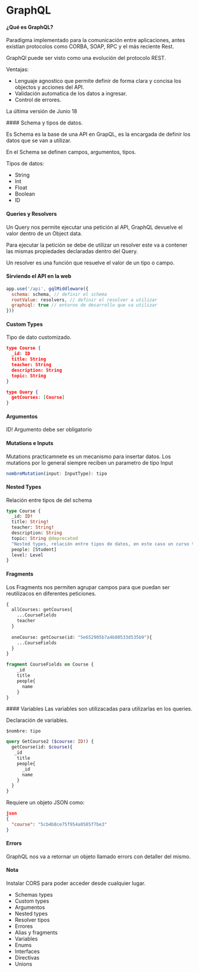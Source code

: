 # GraphQL

#### ¿Qué es GraphQL?
Paradigma implementado para la comunicación entre aplicaciones, antes existían protocolos como CORBA, SOAP, RPC y el más reciente Rest.

GraphQl puede ser visto como una evolución del protocolo REST.

Ventajas:
* Lenguaje agnostico que permite definir de forma clara y concisa los objectos y acciones del API.
* Validación automatica de los datos a ingresar.
* Control de errores.

La última versión de Junio 18

#### Schema y tipos de datos.

Es Schema es la base de una API en GrapQL, es la encargada de definir los datos que se van a utilizar.

En el Schema se definen campos, argumentos, tipos.

Tipos de datos:
* String
* Int
* Float
* Boolean
* ID

#### Queries y Resolvers

Un Query nos permite ejecutar una petición al API, GraphQL devuelve el valor dentro de un Object data.

Para ejecutar la petición se debe de utilizar un resolver este va a contener las mismas propiedades declaradas dentro del Query.

Un resolver es una función que resuelve el valor de un tipo o campo.

#### Sirviendo el API en la web

~~~js
app.use('/api', gqlMiddleware({
  schema: schema, // definir el schema
  rootValue: resolvers, // definir el resolver a utilizar
  graphiql: true // entorno de desarrollo que va utilizar
}))
~~~

#### Custom Types
Tipo de dato customizado.

~~~json
type Course {
  _id: ID
  title: String
  teacher: String
  description: String
  topic: String
}

type Query {
  getCourses: [Course]
}
~~~

#### Argumentos
ID! Argumento debe ser obligatorio

#### Mutations e Inputs
Mutations practicamnete es un mecanismo para insertar datos.
Los mutations por lo general siempre reciben un parametro de tipo Input
~~~js
nombreMutation(input: InputType): tipo
~~~




#### Nested Types
Relación entre tipos de del schema
~~~graphql
type Course {
  _id: ID!
  title: String!
  teacher: String!
  description: String
  topic: String @deprecated
  "Nested types, relación entre tipos de datos, en este caso un curso tiene varios estudiantes"
  people: [Student]
  level: Level
}
~~~

#### Fragments

Los Fragments nos permiten agrupar campos para que puedan ser reutilizacos en diferentes peticiones.

~~~graphql
{
  allCourses: getCourses{
    ...CourseFields
    teacher
  }
  
  oneCourse: getCourse(id: "5e652905b7a4b80533d535b9"){
    ...CourseFields
  }
}

fragment CourseFields on Course {
    _id
    title
    people{
      name
    }
}
~~~

#### Variables 
Las variables son utilizacadas para utilizarlas en los queries.

Declaración de variables.
~~~
$nombre: tipo
~~~

~~~graphql
query GetCourse2 ($course: ID!) {
  getCourse(id: $course){
   _id
    title
    people{
      _id
      name
    }
  }
}
~~~

Requiere un objeto JSON como:

~~~json
json
{
  "course": "5cb4b8ce75f954a0585f7be3"
}
~~~

#### Errors
GraphQL nos va a retornar un objeto llamado errors con detaller del mismo.


#### Nota
Instalar CORS para poder acceder desde cualquier lugar.
* Schemas types
* Custom types
* Argumentos
* Nested types
* Resolver tipos
* Errores
* Alias y fragments
* Variables 
* Enums
* Interfaces
* Directivas
* Unions



